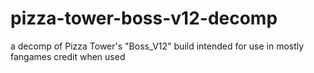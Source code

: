 # pizza-tower-boss-v12-decomp
a decomp of Pizza Tower's "Boss_V12" build intended for use in mostly fangames 
credit when used

